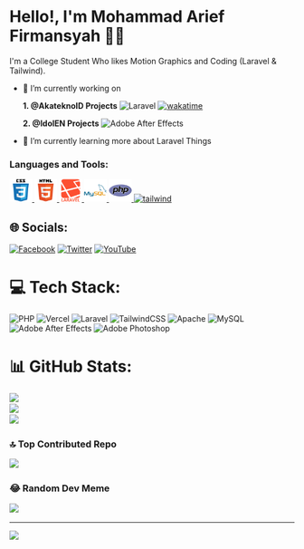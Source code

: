 # Hello!, I'm Mohammad Arief Firmansyah ✌🏻

I'm a College Student Who likes Motion Graphics and Coding (Laravel & Tailwind).

- 🔭 I’m currently working on

	<b>1. @AkateknoID Projects</b>
	![Laravel](https://img.shields.io/badge/laravel-%23FF2D20.svg?style=flat&logo=laravel&logoColor=white) <a href="https://wakatime.com/badge/user/45f9aa3c-9b8f-4c24-b166-e58ebf584646/project/d497886e-bade-45ca-8cae-8c8e3bf1b71f"><img src="https://wakatime.com/badge/user/45f9aa3c-9b8f-4c24-b166-e58ebf584646/project/d497886e-bade-45ca-8cae-8c8e3bf1b71f.svg" alt="wakatime"></a>

 	<b>2. @IdolEN Projects</b>
  ![Adobe After Effects](https://img.shields.io/badge/Adobe%20After%20Effects-9999FF.svg?style=flat&logo=Adobe%20After%20Effects&logoColor=white)
  
- 🌱 I’m currently learning more about Laravel Things

<h3 align="left">Languages and Tools:</h3>
<p align="left"> <a href="https://www.w3schools.com/css/" target="_blank" rel="noreferrer"> <img src="https://raw.githubusercontent.com/devicons/devicon/master/icons/css3/css3-original-wordmark.svg" alt="css3" width="40" height="40"/> </a> <a href="https://www.w3.org/html/" target="_blank" rel="noreferrer"> <img src="https://raw.githubusercontent.com/devicons/devicon/master/icons/html5/html5-original-wordmark.svg" alt="html5" width="40" height="40"/> </a> <a href="https://laravel.com/" target="_blank" rel="noreferrer"> <img src="https://raw.githubusercontent.com/devicons/devicon/master/icons/laravel/laravel-plain-wordmark.svg" alt="laravel" width="40" height="40"/> </a> <a href="https://www.mysql.com/" target="_blank" rel="noreferrer"> <img src="https://raw.githubusercontent.com/devicons/devicon/master/icons/mysql/mysql-original-wordmark.svg" alt="mysql" width="40" height="40"/> </a> <a href="https://www.php.net" target="_blank" rel="noreferrer"> <img src="https://raw.githubusercontent.com/devicons/devicon/master/icons/php/php-original.svg" alt="php" width="40" height="40"/> </a> <a href="https://tailwindcss.com/" target="_blank" rel="noreferrer"> <img src="https://www.vectorlogo.zone/logos/tailwindcss/tailwindcss-icon.svg" alt="tailwind" width="40" height="40"/> </a> </p>


## 🌐 Socials:
[![Facebook](https://img.shields.io/badge/Facebook-%231877F2.svg?logo=Facebook&logoColor=white)](https://facebook.com/IzaMachi) [![Twitter](https://img.shields.io/badge/Twitter-%231DA1F2.svg?logo=Twitter&logoColor=white)](https://twitter.com/@Iza_machi) [![YouTube](https://img.shields.io/badge/YouTube-%23FF0000.svg?logo=YouTube&logoColor=white)](https://youtube.com/@@Iza_Machi) 

# 💻 Tech Stack:
![PHP](https://img.shields.io/badge/php-%23777BB4.svg?style=flat&logo=php&logoColor=white) ![Vercel](https://img.shields.io/badge/vercel-%23000000.svg?style=flat&logo=vercel&logoColor=white) ![Laravel](https://img.shields.io/badge/laravel-%23FF2D20.svg?style=flat&logo=laravel&logoColor=white) ![TailwindCSS](https://img.shields.io/badge/tailwindcss-%2338B2AC.svg?style=flat&logo=tailwind-css&logoColor=white) ![Apache](https://img.shields.io/badge/apache-%23D42029.svg?style=flat&logo=apache&logoColor=white) ![MySQL](https://img.shields.io/badge/mysql-%2300000f.svg?style=flat&logo=mysql&logoColor=white) ![Adobe After Effects](https://img.shields.io/badge/Adobe%20After%20Effects-9999FF.svg?style=flat&logo=Adobe%20After%20Effects&logoColor=white) ![Adobe Photoshop](https://img.shields.io/badge/adobe%20photoshop-%2331A8FF.svg?style=flat&logo=adobe%20photoshop&logoColor=white)
# 📊 GitHub Stats:
![](https://github-readme-stats.vercel.app/api?username=hiroakioriza&theme=dark&hide_border=false&include_all_commits=true&count_private=true)<br/>
![](https://github-readme-streak-stats.herokuapp.com/?user=hiroakioriza&theme=dark&hide_border=false)<br/>
![](https://github-readme-stats.vercel.app/api/top-langs/?username=hiroakioriza&theme=dark&hide_border=false&include_all_commits=true&count_private=true&layout=compact)

### 🔝 Top Contributed Repo
![](https://github-contributor-stats.vercel.app/api?username=hiroakioriza&limit=5&theme=dark&combine_all_yearly_contributions=true)

### 😂 Random Dev Meme
<img src='https://randommeme-five.vercel.app/' style="height: 400px;"/>

---
[![](https://visitcount.itsvg.in/api?id=hiroakioriza&icon=0&color=2)](https://visitcount.itsvg.in)

